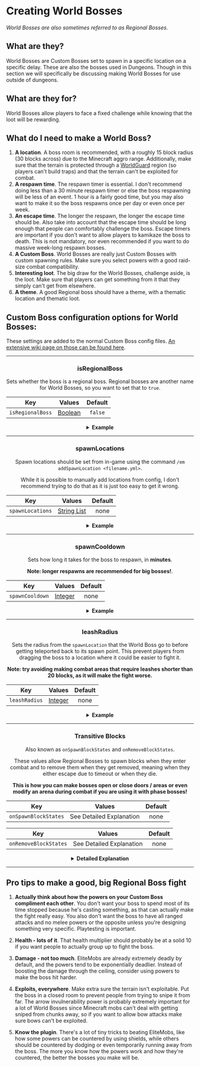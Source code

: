 # Creating World Bosses
*World Bosses are also sometimes referred to as Regional Bosses.*
## What are they?

World Bosses are Custom Bosses set to spawn in a specific location on a specific delay. These are also the bosses used in Dungeons. Though in this section we will specifically be discussing making World Bosses for use outside of dungeons.

## What are they for?

World Bosses allow players to face a fixed challenge while knowing that the loot will be rewarding.

## What do I need to make a World Boss?

1. **A location**. A boss room is recommended, with a roughly 15 block radius (30 blocks across) due to the Minecraft aggro range. Additionally, make sure that the terrain is protected through a [WorldGuard](https://dev.bukkit.org/projects/worldguard) region (so players can't build traps) and that the terrain can't be exploited for combat.
2. **A respawn time**. The respawn timer is essential. I don't recommend doing less than a 30 minute respawn timer or else the boss respawning will be less of an event. 1 hour is a fairly good time, but you may also want to make it so the boss respawns once per day or even once per week.
3. **An escape time**. The longer the respawn, the longer the escape time should be. Also take into account that the escape time should be long enough that people can comfortably challenge the boss. Escape timers are important if you don't want to allow players to kamikaze the boss to death. This is not mandatory, nor even recommended if you want to do massive week-long respawn bosses.
4. **A Custom Boss**. World Bosses are really just Custom Bosses with custom spawning rules. Make sure you select powers with a good raid-size combat compatibility.
5. **Interesting loot**. The big draw for the World Bosses, challenge aside, is the loot. Make sure that players can get something from it that they simply can't get from elsewhere.
6. **A theme**. A good Regional boss should have a theme, with a thematic location and thematic loot.

## Custom Boss configuration options for World Bosses:

These settings are added to the normal Custom Boss config files. [An extensive wiki page on those can be found here]($language$/elitemobs/creating_bosses.md).

<div align="center">

***

### isRegionalBoss

Sets whether the boss is a regional boss. Regional bosses are another name for World Bosses, so you want to set that to `true`.

| Key       |       Values        | Default |
|-----------|:-------------------:|:-------:|
| `isRegionalBoss` | [Boolean](#boolean) | `false` |

<details> 

<summary><b>Example</b></summary>

<div align="left">

```yml
isRegionalBoss: true
```

</div>

</details>

***

### spawnLocations

Spawn locations should be set from in-game using the command `/em addSpawnLocation <filename.yml>`.

While it is possible to manually add locations from config, I don't recommend trying to do that as it is just too easy to get it wrong.

| Key              |           Values            | Default |
|------------------|:---------------------------:|:-------:|
| `spawnLocations` | [String List](#string_list) |  none   |

<details> 

<summary><b>Example</b></summary>

<div align="left">

Locations in configuration files (for advanced users) The Regional Boss' config files stores all the instances of that Regional Boss in a single file by storing multiple spawn locations as well as respawn timers. 

In practical terms, that means that this entry:

```yaml
spawnLocations:
- elitemobs_sewer_maze,-70.17178578884845,168.2,-173.17112099568718,-271.24023,64.19999:1610710903931
- elitemobs_sewer_maze,-135.02262355317436,168.2,-153.28849346821508,-98.53906,60.750263:1609026066482
- elitemobs_sewer_maze,-70.43846307626053,168.2,-174.13499832314378,-271.24023,64.19999:1610710886530
- elitemobs_sewer_maze,-130.39762674971664,168.2,-171.67396911490718,-47.532227,51.900173:1609026066482
- elitemobs_sewer_maze,-117.12782160766056,162.2,-166.40989416757444,-71.37402,-1.4997427:1610710974882
- elitemobs_sewer_maze,-105.13138759611667,168.2,-169.85898023126538,-124.34766,41.24988:1610710945331
- elitemobs_sewer_maze,-106.21847515732084,169.2,-152.3609257554766,-170.86523,21.450315:1610537606222
```

contains 7 different Regional Bosses, in different locations, and with different respawn timers. 

Let's break the details down, taking a look at the first Regional Boss:

```yaml
- elitemobs_sewer_maze,-70.17178578884845,168.2,-173.17112099568718,-271.24023,64.19999:1610710903931
```

Since this follows the format `world,x,y,z,pitch,yaw:unixTimeStamp`, the boss is spawning in a world called `elitemobs_sewer_maze`at x = `-70.17178578884845`, y = `168.2`, z = `-173.17112099568718`, pitch = `-271.24023`, yaw = `64.19999`.

The unix timestamp stores the time, in unix time, at which the boss will respawn. This is used to store respawn times through restarts. If you wish to know what time that corresponds to, there are countless unix time to real time conversion tools you can find online. 

If you wish to have a specific boss respawn after a reload or restart, all you need to do it clear the `:unixTimeStamp` entry.

</div>

</details>

***

### spawnCooldown

Sets how long it takes for the boss to respawn, in **minutes**.

**Note: longer respawns are recommended for big bosses!**.

| Key       |       Values        | Default |
|-----------|:-------------------:|:-------:|
| `spawnCooldown` | [Integer](#integer) |  none   |

<details> 

<summary><b>Example</b></summary>

<div align="left">

```yml
spawnCooldown: 20
```

</div>

</details>

***

### leashRadius

Sets the radius from the `spawnLocation` that the World Boss go to before getting teleported back to its spawn point. This prevent players from dragging the boss to a location where it could be easier to fight it.

**Note: try avoiding making combat areas that require leashes shorter than 20 blocks, as it will make the fight worse.**

| Key       |       Values        | Default |
|-----------|:-------------------:|:-------:|
| `leashRadius` | [Integer](#integer) |  none   |

<details> 

<summary><b>Example</b></summary>

<div align="left">

```yml
leashRadius: 30
```

</div>

</details>

***

### Transitive Blocks

Also known as `onSpawnBlockStates` and `onRemoveBlockStates`.

These values allow Regional Bosses to spawn blocks when they enter combat and to remove them when they get removed, meaning when they either escape due to timeout or when they die.

**This is how you can make bosses open or close doors / areas or even modify an arena during combat if you are using it with phase bosses!**

| Key       |          Values          | Default |
|-----------|:------------------------:|:-------:|
| `onSpawnBlockStates` | See Detailed Explanation |  none   |


| Key       | Values  | Default |
|-----------|:-------:|:-------:|
| `onRemoveBlockStates` | See Detailed Explanation |  none   |

<details> 

<summary><b>Detailed Explanation</b></summary>

<div align="left">

**All of the blocks are relative to the spawn location. Make sure that you have your final spawn location before starting to set any blocks.**

</br>If you already made a large Transitive Block area and now need to move the boss, but you do not want to redo the Transitive Blocks. Then you can use the EliteScript [Teleport]($language$/elitemobs/elitescript_actions.md&section=teleport%teleport) action to move the boss to the correct location after it spawns. Do keep in mind that you will have to adjust your leash accordingly.

Due to the complexity of setting blocks, it is not recommended you do this manually. You should use the following commands to do it:

- /em registerblocks <regional\_boss\_file.yml> <on\_spawn/on\_remove>
- /em registerblocksedit <regional\_boss\_file.yml> <on\_spawn/on\_remove>
- /em registerblocksarea <regional\_boss\_file.yml> <on\_spawn/on\_remove>
- /em registerblocksareaedit <regional\_boss\_file.yml> <on\_spawn/on\_remove>
- /em cancelblocks

Let's break this down.

**/em registerblocks <regional\_boss\_file.yml> <on\_spawn/on\_remove>**

The most basic command. This is a toggle that you run once to start, and again to commit. Just like all other commands, you pick whether you are setting these blocks to be modified for the `on_spawn` or the `on_remove` state.

If registering the on\_spawn, this will modify the blocks when the boss spawns or respawns. If registering the on\_remove, this will modify the blocks when the boss dies or times out using the Custom Boss timeout mechanic.

To register blocks, simply place or remove the blocks you wish to modify while this setting is on.

**/em registerblocksedit <regional\_boss\_file.yml> <on\_spawn/on\_remove>**

If you want to modify already set blocks, you can use this command. Works in a very similar way to `/em registerblocks <regional_boss_file.yml> <on_spawn/on_remove>`.

**/em registerblocksarea <regional\_boss\_file.yml> <on\_spawn/on\_remove>**

Just like `/em registerblocks <regional_boss_file.yml> <on_spawn/on_remove>`, this allows you to register blocks, but it allows selecting them by getting two diametrically opposed corners (same as the worldedit / worldguard region selection) instead of individually selecting blocks. 

For safety reasons, there is a cap of 200 blocks (by default, modifiable in config.yml) for regional selections. Keep in mind that every block gets modified on the same tick, so if you are modifying a lot of terrain you will probably start seeing big lag spikes when running these modifications.

**/em registerblocksareaedit <regional\_boss\_file.yml> <on\_spawn/on\_remove>**

Works the same way as `/em registerblocksedit` but for areas. Can be used to go over the 200 (default) block registration limit for areas.

**/em cancelblocks**

At any time, if a mistake is made while registering blocks, you can run this command to cancel registration. It will revert any changes you started registering on that edit / registration.

</div>

</details>

</div>

***

## Pro tips to make a good, big Regional Boss fight

1. **Actually think about how the powers on your Custom Boss compliment each other**. You don't want your boss to spend most of its time stopped because he's casting something, as that can actually make the fight really easy. You also don't want the boss to have all ranged attacks and no melee powers or the opposite unless you're designing something very specific. Playtesting is important.


2. **Health - lots of it**. That health multiplier should probably be at a solid 10 if you want people to actually group up to fight the boss.


3. **Damage - not too much**. EliteMobs are already extremely deadly by default, and the powers tend to be exponentially deadlier. Instead of boosting the damage through the ceiling, consider using powers to make the boss hit harder.


4. **Exploits, everywhere**. Make extra sure the terrain isn't exploitable. Put the boss in a closed room to prevent people from trying to snipe it from far. The arrow invulnerability power is probably extremely important for a lot of World Bosses since Minecraft mobs can't deal with getting sniped from chunks away, so if you want to allow bow attacks make sure bows can't be exploited.


5. **Know the plugin**. There's a lot of tiny tricks to beating EliteMobs, like how some powers can be countered by using shields, while others should be countered by dodging or even temporarily running away from the boss. The more you know how the powers work and how they're countered, the better the bosses you make will be.